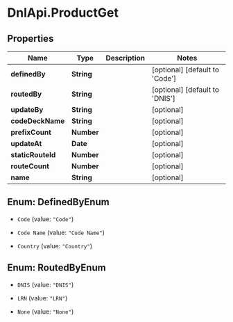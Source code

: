 # DnlApi.ProductGet

## Properties
Name | Type | Description | Notes
------------ | ------------- | ------------- | -------------
**definedBy** | **String** |  | [optional] [default to &#39;Code&#39;]
**routedBy** | **String** |  | [optional] [default to &#39;DNIS&#39;]
**updateBy** | **String** |  | [optional] 
**codeDeckName** | **String** |  | [optional] 
**prefixCount** | **Number** |  | [optional] 
**updateAt** | **Date** |  | [optional] 
**staticRouteId** | **Number** |  | [optional] 
**routeCount** | **Number** |  | [optional] 
**name** | **String** |  | [optional] 


<a name="DefinedByEnum"></a>
## Enum: DefinedByEnum


* `Code` (value: `"Code"`)

* `Code Name` (value: `"Code Name"`)

* `Country` (value: `"Country"`)




<a name="RoutedByEnum"></a>
## Enum: RoutedByEnum


* `DNIS` (value: `"DNIS"`)

* `LRN` (value: `"LRN"`)

* `None` (value: `"None"`)




